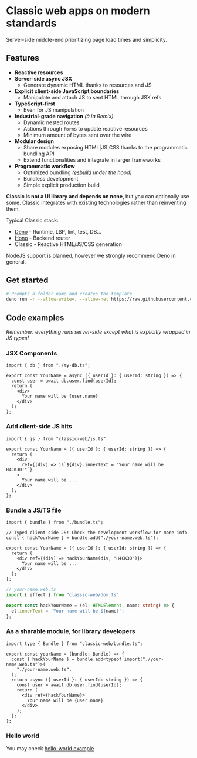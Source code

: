 # Classic web apps on modern standards

Server-side middle-end prioritizing page load times and simplicity.

## Features

- **Reactive resources**
- **Server-side async JSX**
  - Generate dynamic HTML thanks to resources and JS
- **Explicit client-side JavaScript boundaries**
  - Manipulate and attach JS to sent HTML through JSX refs
- **TypeScript-first**
  - Even for JS manipulation
- **Industrial-grade navigation** *(à la Remix)*
  - Dynamic nested routes
  - Actions through `form`s to update reactive resources
  - Minimum amount of bytes sent over the wire
- **Modular design**
  - Share modules exposing HTML|JS|CSS thanks to the programmatic bundling API
  - Extend functionalities and integrate in larger frameworks
- **Programmatic workflow**
  - Optimized bundling *([esbuild](https://esbuild.github.io/) under the hood)*
  - Buildless development
  - Simple explicit production build

**Classic is not a UI library and depends on none**, but you can optionally use some.
Classic integrates with existing technologies rather than reinventing them.

Typical Classic stack:
- [Deno](https://deno.com/) - Runtime, LSP, lint, test, DB...
- [Hono](https://hono.dev/) - Backend router
- Classic - Reactive HTML/JS/CSS generation

NodeJS support is planned, however we strongly recommend Deno in general.

## Get started

```sh
# Prompts a folder name and creates the template
deno run -r --allow-write=. --allow-net https://raw.githubusercontent.com/ngasull/classic/master/init.ts
```

## Code examples

_Remember: everything runs server-side except what is explicitly wrapped in JS types!_

### JSX Components

```tsx
import { db } from "./my-db.ts";

export const YourName = async ({ userId }: { userId: string }) => {
  const user = await db.user.find(userId);
  return (
    <div>
      Your name will be {user.name}
    </div>
  );
};
```

### Add client-side JS bits

```tsx
import { js } from "classic-web/js.ts"

export const YourName = ({ userId }: { userId: string }) => {
  return (
    <div
      ref={(div) => js`${div}.innerText = "Your name will be H4CK3D!"`}
    >
      Your name will be ...
    </div>
  );
};
```

### Bundle a JS/TS file

```tsx
import { bundle } from "./bundle.ts";

// Typed client-side JS! Check the development workflow for more info
const { hackYourName } = bundle.add("./your-name.web.ts");

export const YourName = ({ userId }: { userId: string }) => {
  return (
    <div ref={(div) => hackYourName(div, "H4CK3D")}>
      Your name will be ...
    </div>
  );
};
```

```ts
// your-name.web.ts
import { effect } from "classic-web/dom.ts"

export const hackYourName = (el: HTMLElement, name: string) => {
  el.innerText = `Your name will be ${name}`;
};
```

### As a sharable module, for library developers

```tsx
import type { Bundle } from "classic-web/bundle.ts";

export const yourName = (bundle: Bundle) => {
  const { hackYourName } = bundle.add<typeof import("./your-name.web.ts")>(
    "./your-name.web.ts",
  );
  return async ({ userId }: { userId: string }) => {
    const user = await db.user.find(userId);
    return (
      <div ref={hackYourName}>
        Your name will be {user.name}
      </div>
    );
  };
};
```

### Hello world

You may check [hello-world example](./examples/hello-world)

